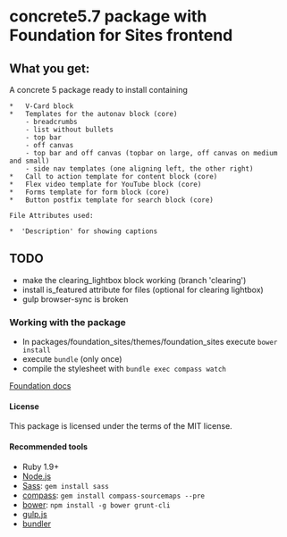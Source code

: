 # concrete5.7 package with Foundation for Sites frontend

## What you get:
A concrete 5 package ready to install containing

    *   V-Card block
	*	Templates for the autonav block (core)
		- breadcrumbs 
		- list without bullets
		- top bar
		- off canvas
		- top bar and off canvas (topbar on large, off canvas on medium and small)
		- side nav templates (one aligning left, the other right)
	*	Call to action template for content block (core) 
	*	Flex video template for YouTube block (core)
	*	Forms template for form block (core)
	* 	Button postfix template for search block (core)

	File Attributes used:

	*  'Description' for showing captions

## TODO
- make the clearing_lightbox block working (branch 'clearing')
- install is_featured attribute for files (optional for clearing lightbox)
- gulp browser-sync is broken

### Working with the package
- In packages/foundation_sites/themes/foundation_sites execute `bower install` 
- execute `bundle` (only once)
- compile the stylesheet with `bundle exec compass watch`

[Foundation docs](http://foundation.zurb.com/docs/sass.html)

#### License
This package is licensed under the terms of the MIT license.

#### Recommended tools

  * Ruby 1.9+
  * [Node.js](http://nodejs.org)
  * [Sass](http://www.sass-lang.org): `gem install sass`
  * [compass](http://compass-style.org/): `gem install compass-sourcemaps --pre`
  * [bower](http://bower.io): `npm install -g bower grunt-cli`
  * [gulp.js](http://gulpjs.com/)
  * [bundler](http://bundler.io/)
